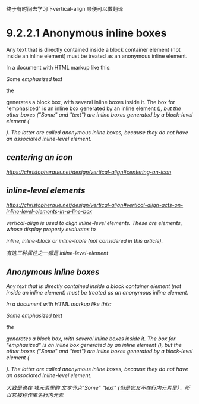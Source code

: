 终于有时间去学习下vertical-align 
顺便可以做翻译

# 9.2.2.1 Anonymous inline boxes
Any text that is directly contained inside a block container element (not inside an inline element) must be treated as an anonymous inline element.

In a document with HTML markup like this:


<p>Some <em>emphasized</em> text</p>
the <p> generates a block box, with several inline boxes inside it. The box for "emphasized" is an inline box generated by an inline element (<em>), but the other boxes ("Some" and "text") are inline boxes generated by a block-level element (<p>). The latter are called anonymous inline boxes, because they do not have an associated inline-level element.

## centering an icon
https://christopheraue.net/design/vertical-align#centering-an-icon

## inline-level elements
https://christopheraue.net/design/vertical-align#vertical-align-acts-on-inline-level-elements-in-a-line-box

vertical-align is used to align inline-level elements. These are elements, whose display property evaluates to

inline,
inline-block or
inline-table (not considered in this article).

有这三种属性之一都是 inline-level-element

##  Anonymous inline boxes
Any text that is directly contained inside a block container element (not inside an inline element) must be treated as an anonymous inline element.

In a document with HTML markup like this:


<p>Some <em>emphasized</em> text</p>
the <p> generates a block box, with several inline boxes inside it. The box for "emphasized" is an inline box generated by an inline element (<em>), but the other boxes ("Some" and "text") are inline boxes generated by a block-level element (<p>). The latter are called anonymous inline boxes, because they do not have an associated inline-level element.

大致是说在 块元素里的 文本节点“Some” "text" (但是它又不在行内元素里），所以它被称作匿名行内元素